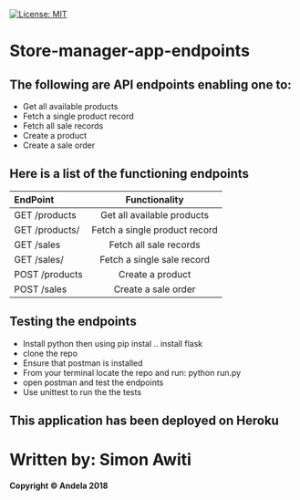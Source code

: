 [![License: MIT](https://img.shields.io/badge/License-MIT-yellow.svg)](https://opensource.org/licenses/MIT)

# Store-manager-app-endpoints

## The following are API endpoints enabling one to: 
* Get all available products
* Fetch a single product record
* Fetch all sale records 
* Create a product 
* Create a sale order
## Here is a list of the functioning endpoints

| EndPoint                  | Functionality                    |   
| :---                      |     :---:                        |  
| GET /products             | Get all available products       |  
| GET /products/<productId> | Fetch a single product record    |  
| GET /sales                | Fetch all sale records           | 
| GET /sales/<saleId>       | Fetch a single sale record       | 
| POST /products            | Create a product                 |  
| POST /sales               | Create a sale order              |
  
## Testing the endpoints

* Install python then using pip instal .. install flask
* clone the repo
* Ensure that postman is installed
* From your terminal locate the repo and run: python run.py
* open postman and test the endpoints
* Use unittest to run the the tests

## This application has been deployed on Heroku 


# Written by: Simon Awiti
#### Copyright © Andela 2018 


